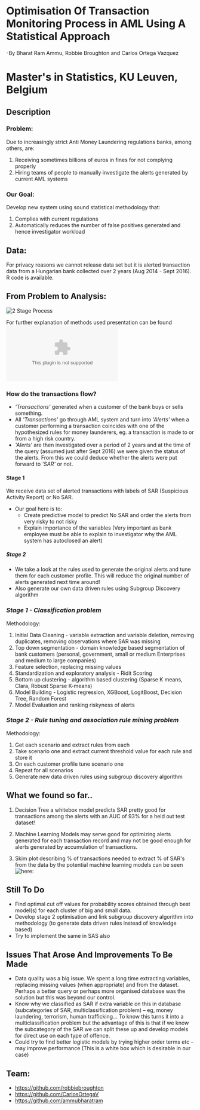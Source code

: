 # Optimisation Of Transaction Monitoring Process in AML Using A Statistical Approach
-By Bharat Ram Ammu, Robbie Broughton and Carlos Ortega Vazquez
# Master's in Statistics, KU Leuven, Belgium
## Description 
### **Problem:** 
Due to increasingly strict Anti Money Laundering regulations banks, among others, are:
1) Receiving sometimes billions of euros in fines for not complying properly
2) Hiring teams of people to manually investigate the alerts generated by current AML systems

### **Our Goal:**
Develop new system using sound statistical methodology that:
1) Complies with current regulations
2) Automatically reduces the number of false positives generated and hence investigator workload

## Data:
For privacy reasons we cannot release data set but it is alerted transaction data from a Hungarian bank collected over 2 years (Aug 2014 - Sept 2016). R code is available.

## **From Problem to Analysis:**
![2 Stage Process](https://user-images.githubusercontent.com/30290960/30808840-f2261de4-a1ff-11e7-8dd6-3b748376f57a.PNG)

For further explanation of methods used presentation can be found ![here](https://github.com/robbiebroughton/Optimisation_MC2BIS-/files/1329850/Transaction.Monitoring.Process.-.Presentation.pptx)

### How do the transactions flow?
- *'Transactions'* generated when a customer of the bank buys or sells something.
- All *'Transactions'* go through AML system and turn into *'Alerts'* when a customer performing a transaction coincides with one of the hypothesized rules for money launderers, eg. a transaction is made to or from a high risk country.
- *'Alerts'* are then investigated over a period of 2 years and at the time of the query (assumed just after Sept 2016) we were given the status of the alerts. From this we could deduce whether the alerts were put forward to *'SAR'* or not.

#### Stage 1
We receive data set of alerted transactions with labels of SAR (Suspicious Activity Report) or No SAR. 
- Our goal here is to:
  - Create predictive model to predict No SAR and order the alerts from very risky to not risky
  - Explain importance of the variables (Very important as bank employee must be able to explain to investigator why the AML system has autoclosed an alert)

##### Stage 2
- We take a look at the rules used to generate the original alerts and tune them for each customer profile. This will reduce the original number of alerts generated next time around!
- Also generate our own data driven rules using Subgroup Discovery algorithm

### *Stage 1 - Classification problem*
Methodology:

1) Initial Data Cleaning - variable extraction and variable deletion, removing duplicates, removing observations where SAR was missing
2) Top down segmentation - domain knowledge based segmentation of bank customers (personal, government, small or medium Enterprises and medium to large companies)
3) Feature selection, replacing missing values   
4) Standardization and exploratory analysis - Ridit Scoring 
5) Bottom up clustering - algorithm based clustering (Sparse K means, Clara, Robust Sparse K-means)
6) Model Building - Logistic regression, XGBoost, LogitBoost, Decision Tree, Random Forest
7) Model Evaluation and ranking riskyness of alerts

### *Stage 2 - Rule tuning and association rule mining problem*
Methodology:

1) Get each scenario and extract rules from each
2) Take scenario one and extract current threshold value for each rule and store it
3) On each customer profile tune scenario one
4) Repeat for all scenarios
5) Generate new data driven rules using subgroup discovery algorithm

## What we found so far..
1) Decision Tree a whitebox model predicts SAR pretty good for transactions among the alerts with an AUC of 93% for a held out test dataset!

2) Machine Learning Models may serve good for optimizing alerts generated for each transaction record and may not be good enough for alerts generated by accumulation of transactions.

3) Skim plot describing % of transactions needed to extract % of SAR's from the data by the potential machine learning models can be seen  ![here:](https://user-images.githubusercontent.com/30290960/30808840-f2261de4-a1ff-11e7-8dd6-3b748376f57a.PNG)

## **Still To Do**
- Find optimal cut off values for probability scores obtained through best model(s) for each cluster of big and small data.
- Develop stage 2 optimisation and link subgroup discovery algorithm into methodology (to generate data driven rules instead of knowledge based)
- Try to implement the same in SAS also

## **Issues That Arose And Improvements To Be Made**
- Data quality was a big issue. We spent a long time extracting variables, replacing missing values (when appropriate) and from the dataset. Perhaps a better query or perhaps more organised database was the solution but this was beyond our control. 
- Know why we classified as SAR if extra variable on this in database (subcategories of SAR, multiclassification problem) – eg, money laundering, terrorism, human trafficking… To know this turns it into a multiclassification problem but the advantage of this is that if we know the subcategory of the SAR we can split these up and develop models for direct use on each type of offence.
- Could try to find better logistic models by trying higher order terms etc - may improve performance (This is a white box which is desirable in our case)

## Team:
- https://github.com/robbiebroughton
- https://github.com/CarlosOrtegaV
- https://github.com/ammubharatram
